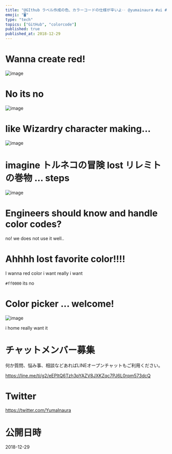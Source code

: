 ```yaml
---
title: "@GIthub ラベル作成の色、カラーコードの仕様が辛いよ‥ @yumainaura #ui #ux "
emoji: "🖥"
type: "tech"
topics: ["GitHub", "colorcode"]
published: true
published_at: 2018-12-29
---
```


# Wanna create red!

![image](https://user-images.githubusercontent.com/13635059/50533518-c1f6dd00-0b6e-11e9-8f28-c01c8528a0d4.png)

# No its no

![image](https://user-images.githubusercontent.com/13635059/50533519-c3280a00-0b6e-11e9-9004-4924a0026620.png)

# like Wizardry character making...

![image](https://user-images.githubusercontent.com/13635059/50533533-01252e00-0b6f-11e9-9aaa-c0f28333b5d8.png)

# imagine トルネコの冒険 lost リレミトの巻物 ... steps


![image](https://user-images.githubusercontent.com/13635059/50533560-83155700-0b6f-11e9-8703-4a3eb818d761.png)

# Engineers should know and handle color codes?

no! we does not use it well..

# Ahhhh lost favorite color!!!!

I wanna red color i want really i want

`#ff0000` its no

# Color picker ... welcome!

![image](https://user-images.githubusercontent.com/13635059/50533549-40ec1580-0b6f-11e9-9b55-62fe5d7a6cbf.png)

 
i home really want it








<!-- Update From Qiita API -->

# チャットメンバー募集


何か質問、悩み事、相談などあればLINEオープンチャットもご利用ください。

https://line.me/ti/g2/eEPltQ6Tzh3pYAZV8JXKZqc7PJ6L0rpm573dcQ





# Twitter


https://twitter.com/YumaInaura


<!-- Update From Qiita API -->



# 公開日時

2018-12-29
